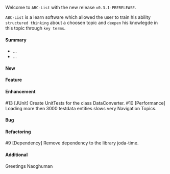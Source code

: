 Welcome to `ABC-List` with the new release `v0.3.1-PRERELEASE`.

`ABC-List` is a learn software which allowed the user to train his ability 
`structured thinking` about a choosen topic and `deepen` his knowlegde in this 
topic through `key terms`.



#### Summary
* ...
* ...



#### New



#### Feature



#### Enhancement
#13 [JUnit] Create UnitTests for the class DataConverter.
#10 [Performance] Loading more then 3000 testdata entities slows very Navigation Topics.



#### Bug



#### Refactoring
#9 [Dependency] Remove dependency to the library joda-time.



#### Additional



Greetings
Naoghuman



[//]: # (Issues which will be integrated in this release)



[//]: # (Links)

